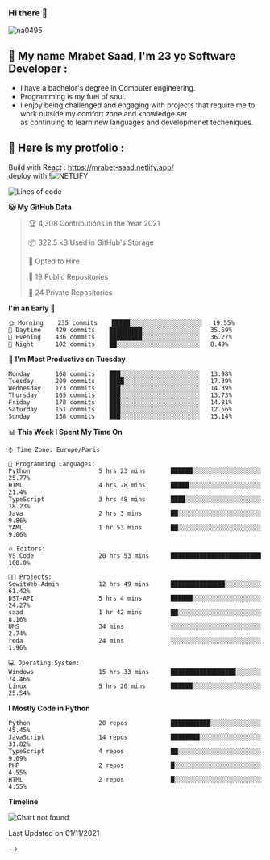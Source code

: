### Hi there :wave: 

<p align="left"> <img src="https://komarev.com/ghpvc/?username=na0495&label=Profile%20views&color=0e75b6&style=flat" alt="na0495" /> </p>

## :boy: My name Mrabet Saad, I'm 23 yo Software Developer :
- I have a bachelor's degree in Computer engineering.
- Programming is my fuel of soul.
- I enjoy being challenged and engaging with projects that require me to work outside my comfort zone and knowledge set <br>
  as continuing to learn new languages and developmenet techeniques.


## :bookmark_tabs: Here is my protfolio :
Build with React :
https://mrabet-saad.netlify.app/
<br/>
deploy with !![NETLIFY](https://img.shields.io/badge/Netlify-00C7B7?style=flat-square&logo=netlify&logoColor=white)&nbsp;

 
<!--START_SECTION:waka-->
![Lines of code](https://img.shields.io/badge/From%20Hello%20World%20I%27ve%20Written-12.3%20million%20lines%20of%20code-blue)

**🐱 My GitHub Data** 

> 🏆 4,308 Contributions in the Year 2021
 > 
> 📦 322.5 kB Used in GitHub's Storage 
 > 
> 💼 Opted to Hire
 > 
> 📜 19 Public Repositories 
 > 
> 🔑 24 Private Repositories  
 > 
**I'm an Early 🐤** 

```text
🌞 Morning    235 commits    █████░░░░░░░░░░░░░░░░░░░░   19.55% 
🌆 Daytime    429 commits    █████████░░░░░░░░░░░░░░░░   35.69% 
🌃 Evening    436 commits    █████████░░░░░░░░░░░░░░░░   36.27% 
🌙 Night      102 commits    ██░░░░░░░░░░░░░░░░░░░░░░░   8.49%

```
📅 **I'm Most Productive on Tuesday** 

```text
Monday       168 commits    ███░░░░░░░░░░░░░░░░░░░░░░   13.98% 
Tuesday      209 commits    ████░░░░░░░░░░░░░░░░░░░░░   17.39% 
Wednesday    173 commits    ███░░░░░░░░░░░░░░░░░░░░░░   14.39% 
Thursday     165 commits    ███░░░░░░░░░░░░░░░░░░░░░░   13.73% 
Friday       178 commits    ███░░░░░░░░░░░░░░░░░░░░░░   14.81% 
Saturday     151 commits    ███░░░░░░░░░░░░░░░░░░░░░░   12.56% 
Sunday       158 commits    ███░░░░░░░░░░░░░░░░░░░░░░   13.14%

```


📊 **This Week I Spent My Time On** 

```text
⌚︎ Time Zone: Europe/Paris

💬 Programming Languages: 
Python                   5 hrs 23 mins       ██████░░░░░░░░░░░░░░░░░░░   25.77% 
HTML                     4 hrs 28 mins       █████░░░░░░░░░░░░░░░░░░░░   21.4% 
TypeScript               3 hrs 48 mins       ████░░░░░░░░░░░░░░░░░░░░░   18.23% 
Java                     2 hrs 3 mins        ██░░░░░░░░░░░░░░░░░░░░░░░   9.86% 
YAML                     1 hr 53 mins        ██░░░░░░░░░░░░░░░░░░░░░░░   9.06%

🔥 Editors: 
VS Code                  20 hrs 53 mins      █████████████████████████   100.0%

🐱‍💻 Projects: 
SowitWeb-Admin           12 hrs 49 mins      ███████████████░░░░░░░░░░   61.42% 
DST-API                  5 hrs 4 mins        ██████░░░░░░░░░░░░░░░░░░░   24.27% 
saad                     1 hr 42 mins        ██░░░░░░░░░░░░░░░░░░░░░░░   8.16% 
UMS                      34 mins             ░░░░░░░░░░░░░░░░░░░░░░░░░   2.74% 
reda                     24 mins             ░░░░░░░░░░░░░░░░░░░░░░░░░   1.96%

💻 Operating System: 
Windows                  15 hrs 33 mins      ██████████████████░░░░░░░   74.46% 
Linux                    5 hrs 20 mins       ██████░░░░░░░░░░░░░░░░░░░   25.54%

```

**I Mostly Code in Python** 

```text
Python                   20 repos            ███████████░░░░░░░░░░░░░░   45.45% 
JavaScript               14 repos            ████████░░░░░░░░░░░░░░░░░   31.82% 
TypeScript               4 repos             ██░░░░░░░░░░░░░░░░░░░░░░░   9.09% 
PHP                      2 repos             █░░░░░░░░░░░░░░░░░░░░░░░░   4.55% 
HTML                     2 repos             █░░░░░░░░░░░░░░░░░░░░░░░░   4.55%

```


**Timeline**

![Chart not found](https://raw.githubusercontent.com/na0495/na0495/main/charts/bar_graph.png) 


 Last Updated on 01/11/2021
<!--END_SECTION:waka-->

<!-- 
<img align="center" src="https://github-readme-stats.vercel.app/api?username=na0495&count_private=true&theme=react" alt="saad" />
<img align="center" src="https://github-readme-streak-stats.herokuapp.com/?user=na0495&" alt="saad" />

<hr>

##  &nbsp;Tech Stack :computer: Programming language :
i'm fluent fluent in programming  ![JavaScript](https://img.shields.io/badge/JavaScript-F7DF1E?style=flat-square&logo=javascript&logoColor=black)&nbsp; ![TypeScript](https://img.shields.io/badge/typescript-%23007ACC.svg?style=flat-square&logo=typescript&logoColor=white)&nbsp; and also ![Python](https://img.shields.io/badge/Python-3776AB?style=flat-square&logo=python&logoColor=white)&nbsp; with out forgiting the basic ![HTML](https://img.shields.io/badge/HTML5-E34F26?style=flat-square&logo=html5&logoColor=white)&nbsp; & ![CSS](https://img.shields.io/badge/CSS3-1572B6?style=flat-square&logo=css3&logoColor=white)&nbsp; , i also have a basic knowlege on others programing languages as ![Java](https://img.shields.io/badge/Java-ED8B00?style=flat-square&logo=java&logoColor=white)&nbsp; , ![C++](https://img.shields.io/badge/C%2B%2B-00599C?style=flat-square&logo=c%2B%2B&logoColor=white)&nbsp; , ![PHP](https://img.shields.io/badge/PHP-777BB4?style=flat-square&logo=php&logoColor=white)&nbsp; and ![C](https://img.shields.io/badge/C-00599C?style=flat-square&logo=c&logoColor=white)&nbsp;

<hr>

:cyclone: Framework & library :

I'm very familiar in devloping with ![Django](https://img.shields.io/badge/Django-092E20?style=flat-square&logo=django&logoColor=white)&nbsp; as backend framework, and also both javascript librarys ![React](https://img.shields.io/badge/React-20232A?style=flat-square&logo=react&logoColor=61DAFB)&nbsp; alongside ![Redux](https://img.shields.io/badge/Redux-593D88?style=flat-square&logo=redux&logoColor=white)&nbsp; and i got recently introduce into ![Angular](https://img.shields.io/badge/angular-%23DD0031.svg?style=flat-square&logo=angular&logoColor=white)&nbsp;, i aslo use to work with ![Laravel](https://img.shields.io/badge/Laravel-FF2D20?style=flat-square&logo=laravel&logoColor=white)&nbsp;
and ![BOOTSTRAP](https://img.shields.io/badge/Bootstrap-563D7C?style=flat-square&logo=bootstrap&logoColor=white)&nbsp;, i do some front-end design with ![Material-ui](https://img.shields.io/badge/Material--UI-0081CB?style=flat-square&logo=material-ui&logoColor=white)&nbsp; ![Chakra-ui](https://img.shields.io/badge/Chakra--UI-319795?style=flat-square&logo=chakra-ui&logoColor=white)&nbsp; and finaly i m used to work with ![Git](https://img.shields.io/badge/Git-F05032?style=flat-square&logo=git&logoColor=white)&nbsp;, ![NPM](https://img.shields.io/badge/npm-CB3837?style=flat-square&logo=npm&logoColor=white)&nbsp;, ![GitHub](https://img.shields.io/badge/github-%23121011.svg?style=flat-square&logo=github&logoColor=white) and ![POSTMAN](https://img.shields.io/badge/Postman-FF6C37?style=flat-square&logo=Postman&logoColor=white)&nbsp; 

<hr>

:floppy_disk: Database :

![POSTGRESQL](https://img.shields.io/badge/PostgreSQL-316192?style=flat-square&logo=postgresql&logoColor=white)&nbsp;
![Sqlite](https://img.shields.io/badge/SQLite-07405E?style=flat-square&logo=sqlite&logoColor=white)&nbsp;
![MYSQL](https://img.shields.io/badge/MySQL-00000F?style=flat-square&logo=mysql&logoColor=white)&nbsp;

## :bookmark_tabs: Here is my protfolio (Currently on build) :
Build with React :
https://na0495.netlify.app/
<br> -->
<!-- deploy with ! <br> -->
<!-- ![NETLIFY](https://img.shields.io/badge/Netlify-00C7B7?style=flat-square&logo=netlify&logoColor=white)&nbsp;


<details>
  <summary>:zap: :bar_chart: Some cool Stats :</summary>

  [![na0495's wakatime stats](https://github-readme-stats.vercel.app/api/wakatime?username=na0495&3&layout=compact)](https://github.com/na0495/github-readme-stats)

</details> --> -->
<!-- 
<p><img style="border: 1px solid #ddd; border-radius: 4px; padding: 5px; width: 150px; display: flex; align-item: center; height: 75px" align="center" src="https://github-readme-stats.vercel.app/api/wakatime?username=na0495&3&layout=compact" alt="saad" /></p> -->



<!-- #### Github Commit Stats :
![na0495's GitHub stats](https://github-readme-stats.vercel.app/api?username=na0495&show_icons=true&theme=radical&count_private=true) -->

<!-- ### 🤝🏻 &nbsp; My media 

![Discord](https://img.shields.io/badge/Discord-7289DA?style=for-the-badge&logo=discord&logoColor=white)&nbsp; : Egon#6993 -->
